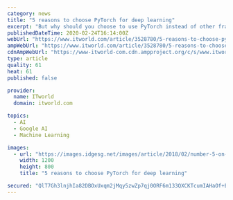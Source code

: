 ```yaml
---
category: news
title: "5 reasons to choose PyTorch for deep learning"
excerpt: "But why should you choose to use PyTorch instead of other frameworks like MXNet, Chainer, or TensorFlow? Let’s look into five reasons that add up to a strong case for PyTorch. Before we get started, a plea to TensorFlow users who are already typing furious tweets and emails even before I begin: Yes, there are also plenty of reasons to choose ..."
publishedDateTime: 2020-02-24T16:14:00Z
webUrl: "https://www.itworld.com/article/3528780/5-reasons-to-choose-pytorch-for-deep-learning.html"
ampWebUrl: "https://www.itworld.com/article/3528780/5-reasons-to-choose-pytorch-for-deep-learning.amp.html"
cdnAmpWebUrl: "https://www-itworld-com.cdn.ampproject.org/c/s/www.itworld.com/article/3528780/5-reasons-to-choose-pytorch-for-deep-learning.amp.html"
type: article
quality: 61
heat: 61
published: false

provider:
  name: ITworld
  domain: itworld.com

topics:
  - AI
  - Google AI
  - Machine Learning

images:
  - url: "https://images.idgesg.net/images/article/2018/02/number-5-on-fire_top-five_five-tips-100750848-large.jpg"
    width: 1200
    height: 800
    title: "5 reasons to choose PyTorch for deep learning"

secured: "QlT7Gh3lnjhIa82DBOxUxqm2jMqy5zwZp7qj0ORF6m133QXCKTcumIAHaOf+E8T8FJQ4JhthU1wRxVpzS6ZZydd3N0QDxFEo+/Str3TGaSNslf7eG/ecbZievMi+u3K3QJWX0jZknZfWAHcrc1Af14uzcBaVYSIEVyeQ20b6mSAlaZcWh/5ucbP2QGrpyvpdc9MYUzTYcTyrBy3XZgV35T/7/3I24IwNjg1YsC9QMqBkHDqLjg8DMzL3+aO2JavtMm5IsMEdfrqLEF9uLtvZlA6qu4Dt7Y/4aP7OHu3tb/lLXol6+e5P4kH0fDTTNu2f;e2zLy6VVlU3If6O75gYeEg=="
---
```


